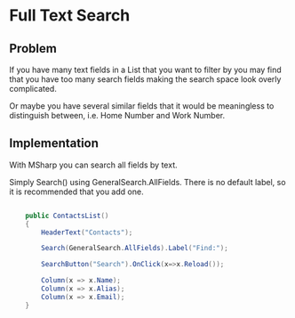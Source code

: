 # Full Text Search

## Problem

If you have many text fields in a List that you want to filter by you may find that you have too many search fields making the search space look overly complicated.

Or maybe you have several similar fields that it would be meaningless to distinguish between, i.e. Home Number and Work Number.

## Implementation

With MSharp you can search all fields by text.

Simply Search() using GeneralSearch.AllFields. There is no default label, so it is recommended that you add one.

```csharp

    public ContactsList()
    {
        HeaderText("Contacts");

        Search(GeneralSearch.AllFields).Label("Find:");

        SearchButton("Search").OnClick(x=>x.Reload());

        Column(x => x.Name);
        Column(x => x.Alias);
        Column(x => x.Email);
    }

```
